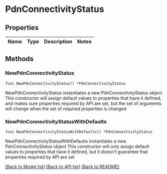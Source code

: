 # PdnConnectivityStatus

## Properties

Name | Type | Description | Notes
------------ | ------------- | ------------- | -------------

## Methods

### NewPdnConnectivityStatus

`func NewPdnConnectivityStatus() *PdnConnectivityStatus`

NewPdnConnectivityStatus instantiates a new PdnConnectivityStatus object
This constructor will assign default values to properties that have it defined,
and makes sure properties required by API are set, but the set of arguments
will change when the set of required properties is changed

### NewPdnConnectivityStatusWithDefaults

`func NewPdnConnectivityStatusWithDefaults() *PdnConnectivityStatus`

NewPdnConnectivityStatusWithDefaults instantiates a new PdnConnectivityStatus object
This constructor will only assign default values to properties that have it defined,
but it doesn't guarantee that properties required by API are set


[[Back to Model list]](../README.md#documentation-for-models) [[Back to API list]](../README.md#documentation-for-api-endpoints) [[Back to README]](../README.md)


